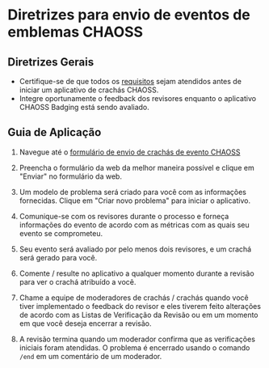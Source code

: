 # Diretrizes para envio de eventos de emblemas CHAOSS

## Diretrizes Gerais

- Certifique-se de que todos os [requisitos](./requirements.md) sejam atendidos antes de iniciar um aplicativo de crachás CHAOSS.
- Integre oportunamente o feedback dos revisores enquanto o aplicativo CHAOSS Badging está sendo avaliado.

## Guia de Aplicação

1. Navegue até o [formulário de envio de crachás de evento CHAOSS](https://chaoss.community/diversity-and-inclusion-badging/)

1. Preencha o formulário da web da melhor maneira possível e clique em "Enviar" no formulário da web.

2. Um modelo de problema será criado para você com as informações fornecidas. Clique em "Criar novo problema" para iniciar o aplicativo.

3. Comunique-se com os revisores durante o processo e forneça informações do evento de acordo com as métricas com as quais seu evento se comprometeu.

4. Seu evento será avaliado por pelo menos dois revisores, e um crachá será gerado para você.

5. Comente / resulte no aplicativo a qualquer momento durante a revisão para ver o crachá atribuído a você.

6. Chame a equipe de moderadores de crachás / crachás quando você tiver implementado o feedback do revisor e eles tiverem feito alterações de acordo com as Listas de Verificação da Revisão ou em um momento em que você deseja encerrar a revisão.

7. A revisão termina quando um moderador confirma que as verificações iniciais foram atendidas. O problema é encerrado usando o comando `/end` em um comentário de um moderador.
